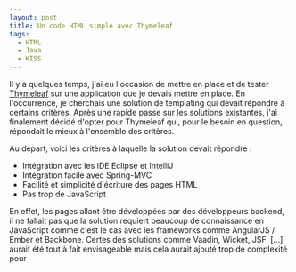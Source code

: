 ```yaml
---
layout: post
title: Un code HTML simple avec Thymeleaf
tags:
  - HTML
  - Java
  - KISS
---
```


Il y a quelques temps, j'ai eu l'occasion de mettre en place et de tester [Thymeleaf]() sur une application que je devais mettre en place. En l'occurrence, je cherchais une solution de templating qui devait répondre à certains critères. Après une rapide passe sur les solutions existantes, j'ai finalement décidé d'opter pour Thymeleaf qui, pour le besoin en question, répondait le mieux à l'ensemble des critères.

Au départ, voici les critères à laquelle la solution devait répondre :

* Intégration avec les IDE Eclipse et IntelliJ
* Intégration facile avec Spring-MVC
* Facilité et simplicité d'écriture des pages HTML
* Pas trop de JavaScript

En effet, les pages allant être développées par des développeurs backend, il ne fallait pas que la solution requiert beaucoup de connaissance en JavaScript comme c'est le cas avec les frameworks comme AngularJS / Ember et Backbone. Certes des solutions comme Vaadin, Wicket, JSF, [...] aurait été tout à fait envisageable mais cela aurait ajouté trop de complexité pour 

